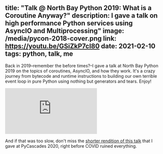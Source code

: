 title: "Talk @ North Bay Python 2019: What is a Coroutine Anyway?"
description: I gave a talk on high performance Python services using AsyncIO and Multiprocessing"
image: /media/pycon-2018-cover.png
link: https://youtu.be/GSiZkP7cI80
date: 2021-02-10
tags: python, talk, me
---

Back in 2019–remember the before times?–I gave a talk at North Bay Python 2019
on the topics of coroutines, AsyncIO, and how they work. It's a crazy journey
from bytecode and runtime instructions to building our own terrible event loop
in pure Python using nothing but generators and tears. Enjoy!

<div class="embed">
    <iframe src="https://www.youtube-nocookie.com/embed/GSiZkP7cI80?rel=0" frameborder="0" allow="autoplay; encrypted-media" allowfullscreen></iframe>
</div>

And if that was too slow, don't miss the [shorter rendition of this talk][pyca]
that I gave at PyCascades 2020, right before COVID ruined everything.

[pyca]: https://youtu.be/vJv4YPKGEzE?t=9816
